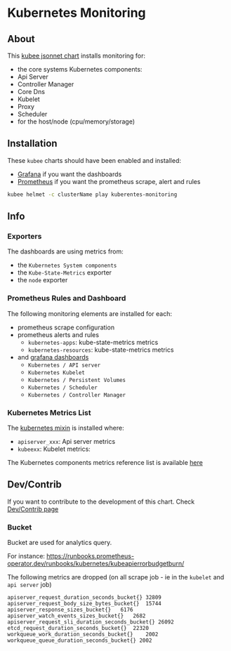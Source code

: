 # Kubernetes Monitoring


## About

This [kubee jsonnet chart](../../../docs/bin/kubee-helmet#what-is-a-jsonnet-kube-x-chart) installs monitoring for:
* the core systems Kubernetes components:
 * Api Server
 * Controller Manager
 * Core Dns
 * Kubelet
 * Proxy
 * Scheduler
* for the host/node (cpu/memory/storage) 


## Installation

These `kubee` charts should have been enabled and installed:
* [Grafana](../grafana/README.md) if you want the dashboards
* [Prometheus](../prometheus/README.md) if you want the prometheus scrape, alert and rules


```bash
kubee helmet -c clusterName play kuberentes-monitoring
```


## Info

### Exporters

The dashboards are using metrics from:
* the `Kubernetes System components`
* the `Kube-State-Metrics` exporter
* the `node` exporter

### Prometheus Rules and Dashboard

The following monitoring elements are installed for each:
* prometheus scrape configuration
* prometheus alerts and rules
  * `kubernetes-apps`: kube-state-metrics metrics
  * `kubernetes-resources`: kube-state-metrics metrics
* and [grafana dashboards](https://monitoring.mixins.dev/kubernetes/#dashboards)
  * `Kubernetes / API server`
  * `Kubernetes Kubelet`
  * `Kubernetes / Persistent Volumes`
  * `Kubernetes / Scheduler`
  * `Kubernetes / Controller Manager`
  
### Kubernetes Metrics List

The [kubernetes mixin](https://monitoring.mixins.dev/kubernetes/) is installed
where:
* `apiserver_xxx`: Api server metrics
* `kubeexx`: Kubelet metrics:

The Kubernetes components metrics reference list is available [here](https://kubernetes.io/docs/reference/instrumentation/metrics/)


## Dev/Contrib

If you want to contribute to the development of this chart. Check [Dev/Contrib page](contrib.md)



### Bucket

Bucket are used for analytics query.

For instance: https://runbooks.prometheus-operator.dev/runbooks/kubernetes/kubeapierrorbudgetburn/

The following metrics are dropped (on all scrape job - ie in the `kubelet` and `api server` job)
```
apiserver_request_duration_seconds_bucket{}	32809
apiserver_request_body_size_bytes_bucket{}	15744
apiserver_response_sizes_bucket{}	6176
apiserver_watch_events_sizes_bucket{}	2682
apiserver_request_sli_duration_seconds_bucket{}	26092
etcd_request_duration_seconds_bucket{}	22320
workqueue_work_duration_seconds_bucket{}	2002
workqueue_queue_duration_seconds_bucket{} 2002
```

